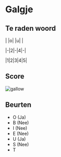 # Galgje

## Te raden woord

| |o| |u| |

|-|2|-|4|-|

|1|2|3|4|5|

## Score
![gallow](./images/5.png)

## Beurten
 * O (Ja)
 * B  (Nee)  
 * I (Nee)  
 * E (Nee)
 * U (Ja)  
 * S (Nee)
 * T